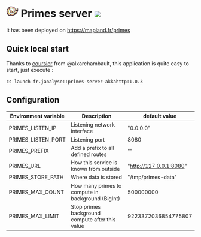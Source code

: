 # ![](images/logo-base-32.png) Primes server [![][PrimesServerAkkaMvnImg]][PrimesServerAkkaMvnLnk]

It has been deployed on https://mapland.fr/primes


## Quick local start

Thanks to [coursier][cs] from @alxarchambault,
this application is quite easy to start, just execute :
```
cs launch fr.janalyse::primes-server-akkahttp:1.0.3
```

## Configuration

| Environment variable | Description                                       | default value
| -------------------- | ------------------------------------------------- | -----------------
| PRIMES_LISTEN_IP     | Listening network interface                       | "0.0.0.0"
| PRIMES_LISTEN_PORT   | Listening port                                    | 8080
| PRIMES_PREFIX        | Add a prefix to all defined routes                | ""
| PRIMES_URL           | How this service is known from outside            | "http://127.0.0.1:8080"
| PRIMES_STORE_PATH    | Where data is stored                              | "/tmp/primes-data"
| PRIMES_MAX_COUNT     | How many primes to compute in background (BigInt) | 500000000
| PRIMES_MAX_LIMIT     | Stop primes background compute after this value   | 9223372036854775807


[cs]: https://get-coursier.io/

[deployed]:   https://mapland.fr/primes
[primes-lib]:  https://github.com/dacr/primes
[akka-http]:  https://doc.akka.io/docs/akka-http/current/index.html

[PrimesServerAkka]:       https://github.com/dacr/primes-server-akkahttp
[PrimesServerAkkaMvnImg]: https://img.shields.io/maven-central/v/fr.janalyse/primes-server-akkahttp_2.13.svg
[PrimesServerAkkaMvnLnk]: https://search.maven.org/#search%7Cga%7C1%7Cfr.janalyse.primes-server-akkahttp
